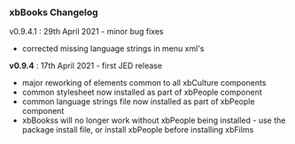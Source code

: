 ### xbBooks Changelog

v0.9.4.1 : 29th April 2021 - minor bug fixes 
 - corrected missing language strings in menu xml's

**v0.9.4**   : 17th April 2021 - first JED release
 - major reworking of elements common to all xbCulture components
 - common stylesheet now installed as part of xbPeople component
 - common language strings file now installed as part of xbPeople component
 - xbBookss will no longer work without xbPeople being installed - use the package install file, or install xbPeople before installing xbFilms